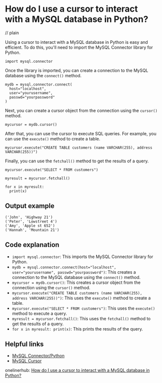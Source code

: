 # How do I use a cursor to interact with a MySQL database in Python?
// plain

Using a cursor to interact with a MySQL database in Python is easy and efficient. To do this, you'll need to import the MySQL Connector library for Python.

```
import mysql.connector
```

Once the library is imported, you can create a connection to the MySQL database using the `connect()` method.

```
mydb = mysql.connector.connect(
  host="localhost",
  user="yourusername",
  passwd="yourpassword"
)
```

Next, you can create a cursor object from the connection using the `cursor()` method.

```
mycursor = mydb.cursor()
```

After that, you can use the cursor to execute SQL queries. For example, you can use the `execute()` method to create a table.

```
mycursor.execute("CREATE TABLE customers (name VARCHAR(255), address VARCHAR(255))")
```

Finally, you can use the `fetchall()` method to get the results of a query.

```
mycursor.execute("SELECT * FROM customers")

myresult = mycursor.fetchall()

for x in myresult:
  print(x)
```

## Output example


```
('John', 'Highway 21')
('Peter', 'Lowstreet 4')
('Amy', 'Apple st 652')
('Hannah', 'Mountain 21')
```

## Code explanation

- `import mysql.connector`: This imports the MySQL Connector library for Python.
- `mydb = mysql.connector.connect(host="localhost", user="yourusername", passwd="yourpassword")`: This creates a connection to the MySQL database using the `connect()` method.
- `mycursor = mydb.cursor()`: This creates a cursor object from the connection using the `cursor()` method.
- `mycursor.execute("CREATE TABLE customers (name VARCHAR(255), address VARCHAR(255))")`: This uses the `execute()` method to create a table.
- `mycursor.execute("SELECT * FROM customers")`: This uses the `execute()` method to execute a query.
- `myresult = mycursor.fetchall()`: This uses the `fetchall()` method to get the results of a query.
- `for x in myresult: print(x)`: This prints the results of the query.

## Helpful links
- [MySQL Connector/Python](https://dev.mysql.com/doc/connector-python/en/)
- [MySQL Cursor](https://pynative.com/python-mysql-cursor-objects/)

onelinerhub: [How do I use a cursor to interact with a MySQL database in Python?](https://onelinerhub.com/python-mysql/how-do-i-use-a-cursor-to-interact-with-a-mysql-database-in-python)